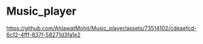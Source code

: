 # Music_player


https://github.com/AhlawatMohit/Music_player/assets/73514102/cdeaefcd-6c12-4fff-837f-58271d3fa1e2




